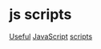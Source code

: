 # js scripts

[Useful](https://www.simplilearn.com/tutorials/javascript-tutorial/javascript-examples) [JavaScript](https://medium.com/geekculture/10-killer-advanced-scripts-for-your-javascript-projects-88b6165539d1) [scripts](https://runjs.app)
